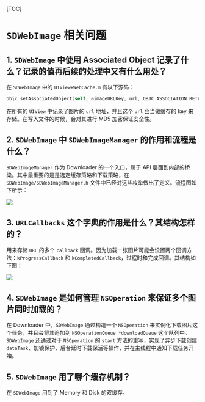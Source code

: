 [TOC]

# `SDWebImage` 相关问题

## 1. `SDWebImage` 中使用 Associated Object 记录了什么？记录的值再后续的处理中又有什么用处？

在 `SDWebImage` 中的 `UIView+WebCache.m` 有以下源码：

```Objective-C
objc_setAssociatedObject(self, &imageURLKey, url, OBJC_ASSOCIATION_RETAIN_NONATOMIC);
```

在所有的 `UIView` 中记录了图片的 `url` 地址，并且这个 `url` 会当做缓存的 key 来存储。在写入文件的时候，会对其进行 MD5 加密保证安全性。

## 2. `SDWebImage` 中 `SDWebImageManager` 的作用和流程是什么？

`SDWebImageManager` 作为 Downloader 的一个入口，属于 API 层面到内部的桥梁。其中最重要的是是选定缓存策略和下载策略，在 `SDWebImage/SDWebImageManager.h` 文件中已经对这些枚举做出了定义。流程图如下所示：

![](http://7xwh85.com1.z0.glb.clouddn.com/manager.png)

## 3. `URLCallbacks` 这个字典的作用是什么？其结构怎样的？

用来存储 `URL` 的多个 `callback` 回调。因为加载一张图片可能会设置两个回调方法：`kProgressCallback` 和 `kCompletedCallback`，过程时和完成回调。其结构如下图：

![](http://7xwh85.com1.z0.glb.clouddn.com/URLCallBacks.png)

## 4. `SDWebImage` 是如何管理 `NSOperation` 来保证多个图片同时加载的？

在 Downloader 中，`SDWebImage` 通过构造一个 `NSOperation` 来实例化下载图片这个任务，并且会将其追加到 `NSOperationQueue *downloadQueue` 这个队列中。`SDWebImage` 还通过对于 `NSOperation` 的 `start` 方法的重写，实现了异步下载创建 `dataTask`、加锁保护、后台延时下载保活等操作，并在主线程中通知下载任务开始。

## 5. `SDWebImage` 用了哪个缓存机制？

在 `SDWebImage` 用到了 Memory 和 Disk 的双缓存。